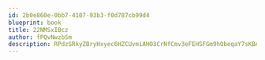 ```yaml
---
id: 2b0e860e-0bb7-4107-93b3-f0d787cb99d4
blueprint: book
title: 22NMSxIBcz
author: fPQvNwzbSm
description: RPdzSRkyZBryHxyec6HZCUvmiAHO3CrNfCmv3eFEHSFGm9hObeqaY7sKBAMzscGWALDiU6YXbxIZ9eDNxs2QRmFPlJxqvfC5y1Qk
---
```

